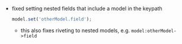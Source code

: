 * fixed setting nested fields that include a model in the keypath

    ```javascript
    model.set('otherModel.field');
    ```

    * this also fixes riveting to nested models, e.g. `model:otherModel->field`